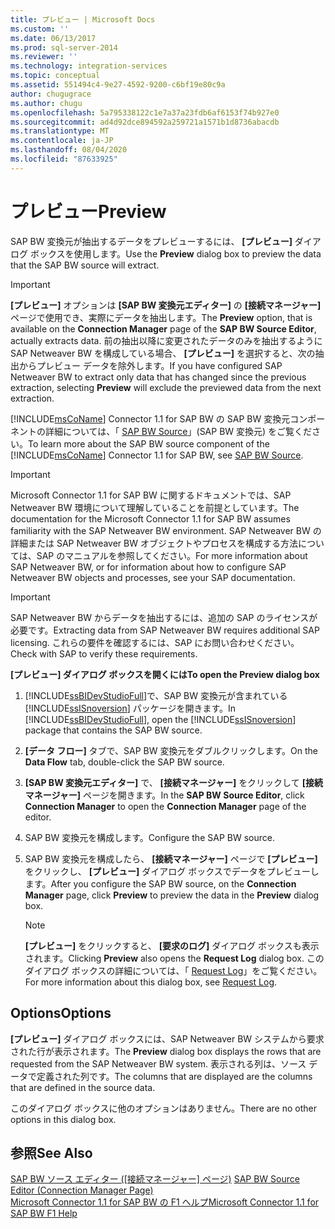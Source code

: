 ```yaml
---
title: プレビュー | Microsoft Docs
ms.custom: ''
ms.date: 06/13/2017
ms.prod: sql-server-2014
ms.reviewer: ''
ms.technology: integration-services
ms.topic: conceptual
ms.assetid: 551494c4-9e27-4592-9200-c6bf19e80c9a
author: chugugrace
ms.author: chugu
ms.openlocfilehash: 5a795338122c1e7a37a23fdb6af6153f74b927e0
ms.sourcegitcommit: ad4d92dce894592a259721a1571b1d8736abacdb
ms.translationtype: MT
ms.contentlocale: ja-JP
ms.lasthandoff: 08/04/2020
ms.locfileid: "87633925"
---
```

# <a name="preview"></a><span data-ttu-id="10f6f-102">プレビュー</span><span class="sxs-lookup"><span data-stu-id="10f6f-102">Preview</span></span>
  <span data-ttu-id="10f6f-103">SAP BW 変換元が抽出するデータをプレビューするには、 **[プレビュー]** ダイアログ ボックスを使用します。</span><span class="sxs-lookup"><span data-stu-id="10f6f-103">Use the **Preview** dialog box to preview the data that the SAP BW source will extract.</span></span>  
  
> [!IMPORTANT]  
>  <span data-ttu-id="10f6f-104">**[プレビュー]** オプションは **[SAP BW 変換元エディター]** の **[接続マネージャー]** ページで使用でき、実際にデータを抽出します。</span><span class="sxs-lookup"><span data-stu-id="10f6f-104">The **Preview** option, that is available on the **Connection Manager** page of the **SAP BW Source Editor**, actually extracts data.</span></span> <span data-ttu-id="10f6f-105">前の抽出以降に変更されたデータのみを抽出するように SAP Netweaver BW を構成している場合、 **[プレビュー]** を選択すると、次の抽出からプレビュー データを除外します。</span><span class="sxs-lookup"><span data-stu-id="10f6f-105">If you have configured SAP Netweaver BW to extract only data that has changed since the previous extraction, selecting **Preview** will exclude the previewed data from the next extraction.</span></span>  
  
 <span data-ttu-id="10f6f-106">[!INCLUDE[msCoName](../../includes/msconame-md.md)] Connector 1.1 for SAP BW の SAP BW 変換元コンポーネントの詳細については、「 [SAP BW Source](sap-bw-source.md)」(SAP BW 変換元) をご覧ください。</span><span class="sxs-lookup"><span data-stu-id="10f6f-106">To learn more about the SAP BW source component of the [!INCLUDE[msCoName](../../includes/msconame-md.md)] Connector 1.1 for SAP BW, see [SAP BW Source](sap-bw-source.md).</span></span>  
  
> [!IMPORTANT]  
>  <span data-ttu-id="10f6f-107">Microsoft Connector 1.1 for SAP BW に関するドキュメントでは、SAP Netweaver BW 環境について理解していることを前提としています。</span><span class="sxs-lookup"><span data-stu-id="10f6f-107">The documentation for the Microsoft Connector 1.1 for SAP BW assumes familiarity with the SAP Netweaver BW environment.</span></span> <span data-ttu-id="10f6f-108">SAP Netweaver BW の詳細または SAP Netweaver BW オブジェクトやプロセスを構成する方法については、SAP のマニュアルを参照してください。</span><span class="sxs-lookup"><span data-stu-id="10f6f-108">For more information about SAP Netweaver BW, or for information about how to configure SAP Netweaver BW objects and processes, see your SAP documentation.</span></span>  
  
> [!IMPORTANT]  
>  <span data-ttu-id="10f6f-109">SAP Netweaver BW からデータを抽出するには、追加の SAP のライセンスが必要です。</span><span class="sxs-lookup"><span data-stu-id="10f6f-109">Extracting data from SAP Netweaver BW requires additional SAP licensing.</span></span> <span data-ttu-id="10f6f-110">これらの要件を確認するには、SAP にお問い合わせください。</span><span class="sxs-lookup"><span data-stu-id="10f6f-110">Check with SAP to verify these requirements.</span></span>  
  
 <span data-ttu-id="10f6f-111">**[プレビュー] ダイアログ ボックスを開くには**</span><span class="sxs-lookup"><span data-stu-id="10f6f-111">**To open the Preview dialog box**</span></span>  
  
1.  <span data-ttu-id="10f6f-112">[!INCLUDE[ssBIDevStudioFull](../../includes/ssbidevstudiofull-md.md)]で、SAP BW 変換元が含まれている [!INCLUDE[ssISnoversion](../../includes/ssisnoversion-md.md)] パッケージを開きます。</span><span class="sxs-lookup"><span data-stu-id="10f6f-112">In [!INCLUDE[ssBIDevStudioFull](../../includes/ssbidevstudiofull-md.md)], open the [!INCLUDE[ssISnoversion](../../includes/ssisnoversion-md.md)] package that contains the SAP BW source.</span></span>  
  
2.  <span data-ttu-id="10f6f-113">**[データ フロー]** タブで、SAP BW 変換元をダブルクリックします。</span><span class="sxs-lookup"><span data-stu-id="10f6f-113">On the **Data Flow** tab, double-click the SAP BW source.</span></span>  
  
3.  <span data-ttu-id="10f6f-114">**[SAP BW 変換元エディター]** で、 **[接続マネージャー]** をクリックして **[接続マネージャー]** ページを開きます。</span><span class="sxs-lookup"><span data-stu-id="10f6f-114">In the **SAP BW Source Editor**, click **Connection Manager** to open the **Connection Manager** page of the editor.</span></span>  
  
4.  <span data-ttu-id="10f6f-115">SAP BW 変換元を構成します。</span><span class="sxs-lookup"><span data-stu-id="10f6f-115">Configure the SAP BW source.</span></span>  
  
5.  <span data-ttu-id="10f6f-116">SAP BW 変換元を構成したら、 **[接続マネージャー]** ページで **[プレビュー]** をクリックし、 **[プレビュー]** ダイアログ ボックスでデータをプレビューします。</span><span class="sxs-lookup"><span data-stu-id="10f6f-116">After you configure the SAP BW source, on the **Connection Manager** page, click **Preview** to preview the data in the **Preview** dialog box.</span></span>  
  
    > [!NOTE]  
    >  <span data-ttu-id="10f6f-117">**[プレビュー]** をクリックすると、 **[要求のログ]** ダイアログ ボックスも表示されます。</span><span class="sxs-lookup"><span data-stu-id="10f6f-117">Clicking **Preview** also opens the **Request Log** dialog box.</span></span> <span data-ttu-id="10f6f-118">このダイアログ ボックスの詳細については、「 [Request Log](request-log.md)」をご覧ください。</span><span class="sxs-lookup"><span data-stu-id="10f6f-118">For more information about this dialog box, see [Request Log](request-log.md).</span></span>  
  
## <a name="options"></a><span data-ttu-id="10f6f-119">Options</span><span class="sxs-lookup"><span data-stu-id="10f6f-119">Options</span></span>  
 <span data-ttu-id="10f6f-120">**[プレビュー]** ダイアログ ボックスには、SAP Netweaver BW システムから要求された行が表示されます。</span><span class="sxs-lookup"><span data-stu-id="10f6f-120">The **Preview** dialog box displays the rows that are requested from the SAP Netweaver BW system.</span></span> <span data-ttu-id="10f6f-121">表示される列は、ソース データで定義された列です。</span><span class="sxs-lookup"><span data-stu-id="10f6f-121">The columns that are displayed are the columns that are defined in the source data.</span></span>  
  
 <span data-ttu-id="10f6f-122">このダイアログ ボックスに他のオプションはありません。</span><span class="sxs-lookup"><span data-stu-id="10f6f-122">There are no other options in this dialog box.</span></span>  
  
## <a name="see-also"></a><span data-ttu-id="10f6f-123">参照</span><span class="sxs-lookup"><span data-stu-id="10f6f-123">See Also</span></span>  
 <span data-ttu-id="10f6f-124">[SAP BW ソース エディター &#40;[接続マネージャー] ページ&#41;](sap-bw-source-editor-connection-manager-page.md) </span><span class="sxs-lookup"><span data-stu-id="10f6f-124">[SAP BW Source Editor &#40;Connection Manager Page&#41;](sap-bw-source-editor-connection-manager-page.md) </span></span>  
 [<span data-ttu-id="10f6f-125">Microsoft Connector 1.1 for SAP BW の F1 ヘルプ</span><span class="sxs-lookup"><span data-stu-id="10f6f-125">Microsoft Connector 1.1 for SAP BW F1 Help</span></span>](../microsoft-connector-for-sap-bw-f1-help.md)  
  
  
